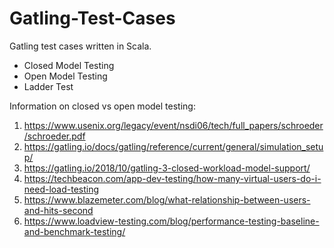 # Gatling-Test-Cases

Gatling test cases written in Scala.

- Closed Model Testing
- Open Model Testing
- Ladder Test

Information on closed vs open model testing:

1. https://www.usenix.org/legacy/event/nsdi06/tech/full_papers/schroeder/schroeder.pdf
2. https://gatling.io/docs/gatling/reference/current/general/simulation_setup/
3. https://gatling.io/2018/10/gatling-3-closed-workload-model-support/
4. https://techbeacon.com/app-dev-testing/how-many-virtual-users-do-i-need-load-testing
5. https://www.blazemeter.com/blog/what-relationship-between-users-and-hits-second
6. https://www.loadview-testing.com/blog/performance-testing-baseline-and-benchmark-testing/
